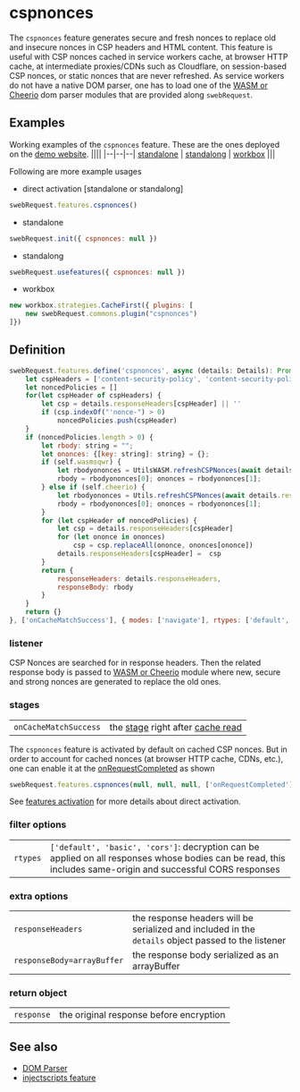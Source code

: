 # cspnonces

The `cspnonces` feature generates secure and fresh nonces to replace old and insecure nonces in CSP headers and HTML content. This feature is useful with CSP nonces cached in service workers cache, at browser HTTP cache, at intermediate proxies/CDNs such as Cloudflare, on session-based CSP nonces, or static nonces that are never refreshed. As service workers do not have a native DOM parser, one has to load one of the [WASM or Cheerio](../utils/domparser.md) dom parser modules that are provided along `swebRequest`. 

## Examples
Working examples of the `cspnonces` feature. These are the ones deployed on the [demo website](https://swebrequest.doitsec.net/sqwrfeatures.htm). 
||||
|--|--|--|
[standalone](../examples/cspnonces.js) | [standalong](../examples/ucspnonces.js) | [workbox](../examples/wcspnonces.js)
|||


Following are more example usages
- direct activation [standalone or standalong]
```javascript
swebRequest.features.cspnonces() 
```
- standalone
```javascript
swebRequest.init({ cspnonces: null })
```
- standalong
```javascript
swebRequest.usefeatures({ cspnonces: null })
```
- workbox
```javascript
new workbox.strategies.CacheFirst({ plugins: [ 
    new swebRequest.commons.plugin("cspnonces")
]})
```

## Definition
```javascript
swebRequest.features.define('cspnonces', async (details: Details): Promise<Details> => {
    let cspHeaders = ['content-security-policy', 'content-security-policy-report-only'];
    let noncedPolicies = []
    for(let cspHeader of cspHeaders) {
        let csp = details.responseHeaders[cspHeader] || ''
        if (csp.indexOf("'nonce-") > 0)
            noncedPolicies.push(cspHeader)
    }
    if (noncedPolicies.length > 0) {
        let rbody: string = "";
        let ononces: {[key: string]: string} = {};
        if (self.wasmsqwr) {
            let rbodyononces = UtilsWASM.refreshCSPNonces(await details.response.arrayBuffer());
            rbody = rbodyononces[0]; ononces = rbodyononces[1];
        } else if (self.cheerio) {
            let rbodyononces = Utils.refreshCSPNonces(await details.response.text());
            rbody = rbodyononces[0]; ononces = rbodyononces[1];
        }
        for (let cspHeader of noncedPolicies) {
            let csp = details.responseHeaders[cspHeader]
            for (let ononce in ononces)
                csp = csp.replaceAll(ononce, ononces[ononce])
            details.responseHeaders[cspHeader] =  csp
        }
        return {
            responseHeaders: details.responseHeaders,
            responseBody: rbody
        }
    }
    return {}
}, ['onCacheMatchSuccess'], { modes: ['navigate'], rtypes: ['default', 'basic', 'cors'] }, ['responseHeaders']);
```

### listener 
CSP Nonces are searched for in response headers. Then the related response body is passed to [WASM or Cheerio](../utils/domparser.md) module where new, secure and strong nonces are generated to replace the old ones.


### stages 
||| 
|--|--| 
`onCacheMatchSuccess` | the [stage](../stages/onCacheMatchSucces.md) right after [cache read](../stages/onCacheMatch.md)

The `cspnonces` feature is activated by default on cached CSP nonces. But in order to account for cached nonces (at browser HTTP cache, CDNs, etc.), one can enable it at the [onRequestCompleted](../stages/onRequestCompleted.md) as shown
```javascript
swebRequest.features.cspnonces(null, null, null, ['onRequestCompleted']); 
```
See [features activation](../features.md#direct-activation) for more details about direct activation.

### filter options
||| 
|--|--| 
`rtypes` | `['default', 'basic', 'cors']`: decryption can be applied on all responses whose bodies can be read, this includes same-origin and successful CORS responses


### extra options
||| 
|--|--|
`responseHeaders` | the response headers will be serialized and included in the `details` object passed to the listener
`responseBody=arrayBuffer` | the response body serialized as an arrayBuffer 


### return object
||| 
|--|--|
`response` | the original response before encryption


## See also
- [DOM Parser](../utils/domparser.md)
- [injectscripts feature](../features/injectscripts.md)